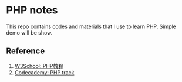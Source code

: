 PHP notes
==============
This repo contains codes and materials that I use to learn PHP.
Simple demo will be show.

Reference
--------------
1. [W3School: PHP教程](http://www.w3school.com.cn/php/)
2. [Codecademy: PHP track](http://www.codecademy.com/tracks/php)
